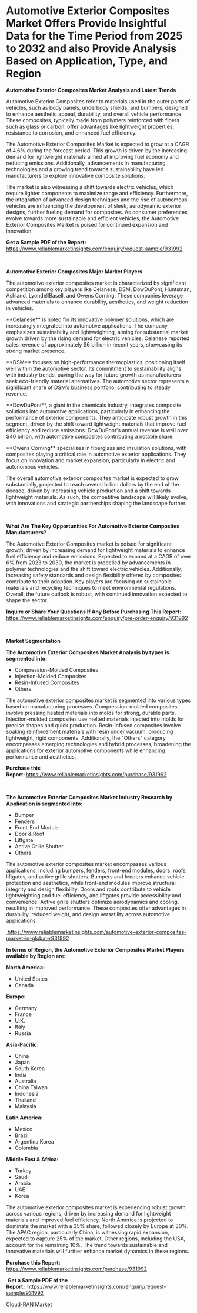 <p><h1>Automotive Exterior Composites Market Offers Provide Insightful Data for the Time Period from 2025 to 2032 and also Provide Analysis Based on Application, Type, and Region</h1></p><p><strong>Automotive Exterior Composites Market Analysis and Latest Trends</strong></p>
<p><p>Automotive Exterior Composites refer to materials used in the outer parts of vehicles, such as body panels, underbody shields, and bumpers, designed to enhance aesthetic appeal, durability, and overall vehicle performance. These composites, typically made from polymers reinforced with fibers such as glass or carbon, offer advantages like lightweight properties, resistance to corrosion, and enhanced fuel efficiency.</p><p>The Automotive Exterior Composites Market is expected to grow at a CAGR of 4.6% during the forecast period. This growth is driven by the increasing demand for lightweight materials aimed at improving fuel economy and reducing emissions. Additionally, advancements in manufacturing technologies and a growing trend towards sustainability have led manufacturers to explore innovative composite solutions. </p><p>The market is also witnessing a shift towards electric vehicles, which require lighter components to maximize range and efficiency. Furthermore, the integration of advanced design techniques and the rise of autonomous vehicles are influencing the development of sleek, aerodynamic exterior designs, further fueling demand for composites. As consumer preferences evolve towards more sustainable and efficient vehicles, the Automotive Exterior Composites Market is poised for continued expansion and innovation.</p></p>
<p><strong>Get a Sample PDF of the Report:&nbsp;</strong> <a href="https://www.reliablemarketinsights.com/enquiry/request-sample/931992?utm_campaign=3559&utm_medium=2&utm_source=Github&utm_content=ia&utm_term=21032025&utm_id=automotive-exterior-composites">https://www.reliablemarketinsights.com/enquiry/request-sample/931992</a></p>
<p>&nbsp;</p>
<p><strong>Automotive Exterior Composites Major Market Players</strong></p>
<p><p>The automotive exterior composites market is characterized by significant competition among key players like Celanese, DSM, DowDuPont, Huntsman, Ashland, LyondellBasell, and Owens Corning. These companies leverage advanced materials to enhance durability, aesthetics, and weight reduction in vehicles.</p><p>**Celanese** is noted for its innovative polymer solutions, which are increasingly integrated into automotive applications. The company emphasizes sustainability and lightweighting, aiming for substantial market growth driven by the rising demand for electric vehicles. Celanese reported sales revenue of approximately $6 billion in recent years, showcasing its strong market presence.</p><p>**DSM** focuses on high-performance thermoplastics, positioning itself well within the automotive sector. Its commitment to sustainability aligns with industry trends, paving the way for future growth as manufacturers seek eco-friendly material alternatives. The automotive sector represents a significant share of DSM’s business portfolio, contributing to steady revenue.</p><p>**DowDuPont**, a giant in the chemicals industry, integrates composite solutions into automotive applications, particularly in enhancing the performance of exterior components. They anticipate robust growth in this segment, driven by the shift toward lightweight materials that improve fuel efficiency and reduce emissions. DowDuPont's annual revenue is well over $40 billion, with automotive composites contributing a notable share.</p><p>**Owens Corning** specializes in fiberglass and insulation solutions, with composites playing a critical role in automotive exterior applications. They focus on innovation and market expansion, particularly in electric and autonomous vehicles.</p><p>The overall automotive exterior composites market is expected to grow substantially, projected to reach several billion dollars by the end of the decade, driven by increasing vehicle production and a shift towards lightweight materials. As such, the competitive landscape will likely evolve, with innovations and strategic partnerships shaping the landscape further.</p></p>
<p>&nbsp;</p>
<p><strong>What Are The Key Opportunities For Automotive Exterior Composites Manufacturers?</strong></p>
<p><p>The Automotive Exterior Composites market is poised for significant growth, driven by increasing demand for lightweight materials to enhance fuel efficiency and reduce emissions. Expected to expand at a CAGR of over 6% from 2023 to 2030, the market is propelled by advancements in polymer technologies and the shift toward electric vehicles. Additionally, increasing safety standards and design flexibility offered by composites contribute to their adoption. Key players are focusing on sustainable materials and recycling techniques to meet environmental regulations. Overall, the future outlook is robust, with continued innovation expected to shape the sector.</p></p>
<p><strong>Inquire or Share Your Questions If Any Before Purchasing This Report:</strong> <a href="https://www.reliablemarketinsights.com/enquiry/pre-order-enquiry/931992?utm_campaign=3559&utm_medium=2&utm_source=Github&utm_content=ia&utm_term=21032025&utm_id=automotive-exterior-composites">https://www.reliablemarketinsights.com/enquiry/pre-order-enquiry/931992</a></p>
<p>&nbsp;</p>
<p><strong>Market Segmentation</strong></p>
<p><strong>The Automotive Exterior Composites Market Analysis by types is segmented into:</strong></p>
<p><ul><li>Compression-Molded Composites</li><li>Injection-Molded Composites</li><li>Resin-Infused Composites</li><li>Others</li></ul></p>
<p><p>The automotive exterior composites market is segmented into various types based on manufacturing processes. Compression-molded composites involve pressing heated materials into molds for strong, durable parts. Injection-molded composites use melted materials injected into molds for precise shapes and quick production. Resin-infused composites involve soaking reinforcement materials with resin under vacuum, producing lightweight, rigid components. Additionally, the "Others" category encompasses emerging technologies and hybrid processes, broadening the applications for exterior automotive components while enhancing performance and aesthetics.</p></p>
<p><strong>Purchase this Report:&nbsp;</strong><a href="https://www.reliablemarketinsights.com/purchase/931992?utm_campaign=3559&utm_medium=2&utm_source=Github&utm_content=ia&utm_term=21032025&utm_id=automotive-exterior-composites">https://www.reliablemarketinsights.com/purchase/931992</a></p>
<p>&nbsp;</p>
<p><strong>The Automotive Exterior Composites Market Industry Research by Application is segmented into:</strong></p>
<p><ul><li>Bumper</li><li>Fenders</li><li>Front-End Module</li><li>Door & Roof</li><li>Liftgate</li><li>Active Grille Shutter</li><li>Others</li></ul></p>
<p><p>The automotive exterior composites market encompasses various applications, including bumpers, fenders, front-end modules, doors, roofs, liftgates, and active grille shutters. Bumpers and fenders enhance vehicle protection and aesthetics, while front-end modules improve structural integrity and design flexibility. Doors and roofs contribute to vehicle lightweighting and fuel efficiency, and liftgates provide accessibility and convenience. Active grille shutters optimize aerodynamics and cooling, resulting in improved performance. These composites offer advantages in durability, reduced weight, and design versatility across automotive applications.</p></p>
<p><a href="https://www.reliablemarketinsights.com/automotive-exterior-composites-market-in-global-r931992?utm_campaign=3559&utm_medium=2&utm_source=Github&utm_content=ia&utm_term=21032025&utm_id=automotive-exterior-composites">&nbsp;https://www.reliablemarketinsights.com/automotive-exterior-composites-market-in-global-r931992</a></p>
<p><strong>In terms of Region, the Automotive Exterior Composites Market Players available by Region are:</strong></p>
<p>
    <p> <strong> North America: </strong>
        <ul>
            <li>United States</li>
            <li>Canada</li>
        </ul>
        </p> 
    <p> <strong> Europe: </strong>
        <ul>
            <li>Germany</li>
            <li>France</li>
            <li>U.K.</li>
            <li>Italy</li>
            <li>Russia</li>
        </ul>
        </p> 
    <p> <strong> Asia-Pacific: </strong>
        <ul>
            <li>China</li>
            <li>Japan</li>
            <li>South Korea</li>
            <li>India</li>
            <li>Australia</li>
            <li>China Taiwan</li>
            <li>Indonesia</li>
            <li>Thailand</li>
            <li>Malaysia</li>
        </ul>
        </p> 
    <p> <strong> Latin America: </strong>
        <ul>
            <li>Mexico</li>
            <li>Brazil</li>
            <li>Argentina Korea</li>
            <li>Colombia</li>
        </ul>
        </p> 
    <p> <strong> Middle East & Africa: </strong>
        <ul>
            <li>Turkey</li>
            <li>Saudi</li>
            <li>Arabia</li>
            <li>UAE</li>
            <li>Korea</li>
        </ul>
    </p>
    </p>
<p><p>The automotive exterior composites market is experiencing robust growth across various regions, driven by increasing demand for lightweight materials and improved fuel efficiency. North America is projected to dominate the market with a 35% share, followed closely by Europe at 30%. The APAC region, particularly China, is witnessing rapid expansion, expected to capture 25% of the market. Other regions, including the USA, account for the remaining 10%. The trend towards sustainable and innovative materials will further enhance market dynamics in these regions.</p></p>
<p><strong>Purchase this Report: </strong><a href="https://www.reliablemarketinsights.com/purchase/931992?utm_campaign=3559&utm_medium=2&utm_source=Github&utm_content=ia&utm_term=21032025&utm_id=automotive-exterior-composites">https://www.reliablemarketinsights.com/purchase/931992</a></p>
<p>&nbsp;<strong>Get a Sample PDF of the Report:&nbsp;&nbsp;</strong><a href="https://www.reliablemarketinsights.com/enquiry/request-sample/931992?utm_campaign=3559&utm_medium=2&utm_source=Github&utm_content=ia&utm_term=21032025&utm_id=automotive-exterior-composites">https://www.reliablemarketinsights.com/enquiry/request-sample/931992</a></p>
<p><strong></strong></p>
<p><p><a href="https://github.com/zakkistuey/Market-Research-Report-List-1/blob/main/cloud-ran-market.md?utm_campaign=3559&utm_medium=2&utm_source=Github&utm_content=ia&utm_term=21032025&utm_id=automotive-exterior-composites">Cloud-RAN Market</a></p></p>